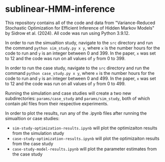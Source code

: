 # sublinear-HMM-inference

This repository contains all of the code and data from "Variance-Reduced Stochastic Optimization for Efficient Inference of Hidden Markov Models" by Sidrow et al. (2024). All code was run using Python 3.9.12.

In order to run the simualtion study, navigate to the `src` directory and run the command `python sim_study.py x y`, where `x` is the number hours for the code to run and `y` is an integer between 0 and 399. In the paper, `x` was set to 12 and the code was run on all values of `y` from 0 to 399.

In order to run the case study, navigate to the `src` directory and run the command `python case_study.py x y`, where `x` is the number hours for the code to run and `y` is an integer between 0 and 499. In the paper, `x` was set to 12 and the code was run on all values of `y` from 0 to 499.

Running the simulation and case studies will create a two new subdirectories: `params/case_study` and `params/sim_study`, both of which contain pkl files from their respective experiments.

In order to plot the results, run any of the .ipynb files after running the simualtion or case studies:

- `sim-study-optimization-results.ipynb` will plot the optimizaiton results from the simulation study
- `case-study-optimization-results.ipynb` will plot the optimizaiton results from the case study
- `case-study-model-results.ipynb` will plot the parameter estimates from the case study
